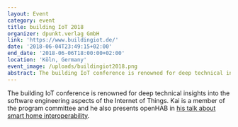 ```yaml
---
layout: Event
category: event
title: building IoT 2018
organizer: dpunkt.verlag GmbH
link: 'https://www.buildingiot.de/'
date: '2018-06-04T23:49:15+02:00'
end_date: '2018-06-06T18:00:00+02:00'
location: 'Köln, Germany'
event_image: /uploads/buildingiot2018.png
abstract: The building IoT conference is renowned for deep technical insights into the software engineering aspects of the Internet of Things. Kai is a member of the program committee and he also presents openHAB in his talk about smart home interoperability.
---
```

The building IoT conference is renowned for deep technical insights into the software engineering aspects of the Internet of Things. Kai is a member of the program committee and he also presents openHAB in [his talk about smart home interoperability](https://www.buildingiot.de/veranstaltung-6812-interoperabilit%C3%A4t-im-smart-home-mit-openhab.html?id=6812).

<!-- more -->
